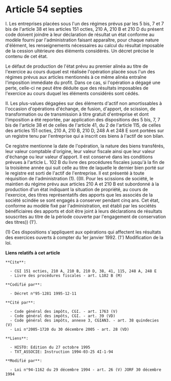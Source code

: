 # Article 54 septies

I. Les entreprises placées sous l'un des régimes prévus par les 5 bis, 7 et 7 bis de l'article 38 et les articles 151 octies,
210 A, 210 B et 210 D du présent code doivent joindre à leur déclaration de résultat un état conforme au modèle fourni par
l'administration faisant apparaître, pour chaque nature d'élément, les renseignements nécessaires au calcul du résultat
imposable de la cession ultérieure des éléments considérés. Un décret précise le contenu de cet état.

Le défaut de production de l'état prévu au premier alinéa au titre de l'exercice au cours duquel est réalisée l'opération
placée sous l'un des régimes prévus aux articles mentionnés à ce même alinéa entraîne l'imposition immédiate du profit. Dans
ce cas, si l'opération a dégagé une perte, celle-ci ne peut être déduite que des résultats imposables de l'exercice au cours
duquel les éléments considérés sont cédés.

II. Les plus-values dégagées sur des éléments d'actif non amortissables à l'occasion d'opérations d'échange, de fusion,
d'apport, de scission, de transformation ou de transmission à titre gratuit d'entreprise et dont l'imposition a été reportée,
par application des dispositions des 5 bis, 7, 7 bis de l'article 38 et de celles de l'article 41, du 2 de l'article 115, de
celles des articles 151 octies, 210 A, 210 B, 210 D, 248 A et 248 E sont portées sur un registre tenu par l'entreprise qui a
inscrit ces biens à l'actif de son bilan.

Ce registre mentionne la date de l'opération, la nature des biens transférés, leur valeur comptable d'origine, leur valeur
fiscale ainsi que leur valeur d'échange ou leur valeur d'apport. Il est conservé dans les conditions prévues à l'article L.
102 B du livre des procédures fiscales jusqu'à la fin de la troisième année qui suit celle au titre de laquelle le dernier
bien porté sur le registre est sorti de l'actif de l'entreprise. Il est présenté à toute réquisition de l'administration (1).
((III. Pour les scissions de société, le maintien du régime prévu aux articles 210 A et 210 B est subordonné à la production
d'un état indiquant la situation de propriété, au cours de l'exercice, des titres représentatifs des apports que les associés
de la société scindée se sont engagés à conserver pendant cinq ans. Cet état, conforme au modèle fixé par l'administration,
est établi par les sociétés bénéficiaires des apports et doit être joint à leurs déclarations de résultats souscrites au
titre de la période couverte par l'engagement de conservation des titres)) (1').

(1) Ces dispositions s'appliquent aux opérations qui affectent les résultats des exercices ouverts à compter du 1er janvier
1992.    (1') Modification de la loi.

**Liens relatifs à cet article**

	**Cite**:

	  - CGI 151 octies, 210 A, 210 B, 210 D, 38, 41, 115, 248 A, 248 E
	  - Livre des procédures fiscales - art. L102 B (M)

	**Codifié par**:

	  - Décret n°95-1281 1995-12-11

	**Cité par**:

	  - Code général des impôts, CGI. - art. 1763 (V)
	  - Code général des impôts, CGI. - art. 39 (VD)
	  - Code général des impôts, annexe 3, CGIAN3. - art. 38 quindecies (V)
	  - Loi n°2005-1720 du 30 décembre 2005 - art. 28 (VD)

	**Liens**:

	  - HISTO: Edition du 27 octobre 1995
	  - TXT_ASSOCIE: Instruction 1994-03-25 4I-1-94

	**Modifié par**:

	  - Loi n°94-1162 du 29 décembre 1994 - art. 26 (V) JORF 30 décembre 1994
